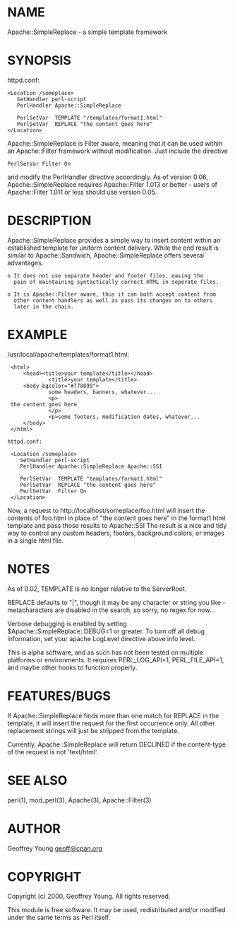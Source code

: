 # NAME 

Apache::SimpleReplace - a simple template framework

# SYNOPSIS

httpd.conf:

    <Location /someplace>
       SetHandler perl-script
       PerlHandler Apache::SimpleReplace

       PerlSetVar  TEMPLATE "/templates/format1.html"
       PerlSetVar  REPLACE "the content goes here"
    </Location>  

Apache::SimpleReplace is Filter aware, meaning that it can be used
within an Apache::Filter framework without modification.  Just
include the directive

    PerlSetVar Filter On

and modify the PerlHandler directive accordingly.  As of version
0.06, Apache::SimpleReplace requires Apache::Filter 1.013 or
better - users of Apache::Filter 1.011 or less should use version
0.05.

# DESCRIPTION

Apache::SimpleReplace provides a simple way to insert content within
an established template for uniform content delivery.  While the end
result is similar to Apache::Sandwich, Apache::SimpleReplace offers
several advantages.

    o It does not use separate header and footer files, easing the
      pain of maintaining syntactically correct HTML in seperate files.

    o It is Apache::Filter aware, thus it can both accept content from
      other content handlers as well as pass its changes on to others
      later in the chain.

# EXAMPLE

/usr/local/apache/templates/format1.html:

     <html>
         <head><title>your template</title></head>
                 <title>your template</title>
         <body bgcolor="#778899">
                 some headers, banners, whatever...
                 <p>
     the content goes here
                 </p>
                 <p>some footers, modification dates, whatever...
         </body>
     </html> 

    httpd.conf:

     <Location /someplace>
        SetHandler perl-script
        PerlHandler Apache::SimpleReplace Apache::SSI

        PerlSetVar  TEMPLATE "templates/format1.html"
        PerlSetVar  REPLACE "the content goes here"
        PerlSetVar  Filter On
     </Location>

Now, a request to http://localhost/someplace/foo.html will insert
the contents of foo.html in place of "the content goes here" in the
format1.html template and pass those results to Apache::SSI
The result is a nice and tidy way to control any custom headers, 
footers, background colors, or images in a single html file.

# NOTES

As of 0.02, TEMPLATE is no longer relative to the ServerRoot.

REPLACE defaults to "|", though it may be any character or string
you like - metacharacters are disabled in the search, so sorry, no 
regex for now... 

Verbose debugging is enabled by setting
$Apache::SimpleReplace::DEBUG=1 or greater.  To turn off all debug
information, set your apache LogLevel directive above info level.

This is alpha software, and as such has not been tested on multiple
platforms or environments.  It requires PERL\_LOG\_API=1, 
PERL\_FILE\_API=1, and maybe other hooks to function properly.

# FEATURES/BUGS

If Apache::SimpleReplace finds more than one match for REPLACE in
the template, it will insert the request for the first occurrence
only.  All other replacement strings will just be stripped from the
template.

Currently, Apache::SimpleReplace will return DECLINED if the
content-type of the request is not 'text/html'.

# SEE ALSO

perl(1), mod\_perl(3), Apache(3), Apache::Filter(3)

# AUTHOR

Geoffrey Young <geoff@cpan.org>

# COPYRIGHT

Copyright (c) 2000, Geoffrey Young.  All rights reserved.

This module is free software.  It may be used, redistributed
and/or modified under the same terms as Perl itself.
